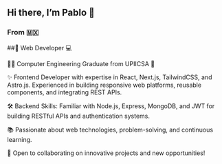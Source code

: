 ## Hi there, I’m Pablo 🐧

### From 🇲🇽

##🚀 Web Developer 💻

👨‍🎓 Computer Engineering Graduate from UPIICSA 💚

✨ Frontend Developer with expertise in React, Next.js, TailwindCSS, and Astro.js. Experienced in building responsive web platforms, reusable components, and integrating REST APIs.

🛠️ Backend Skills: Familiar with Node.js, Express, MongoDB, and JWT for building RESTful APIs and authentication systems.

📚 Passionate about web technologies, problem-solving, and continuous learning.

💼 Open to collaborating on innovative projects and new opportunities!

